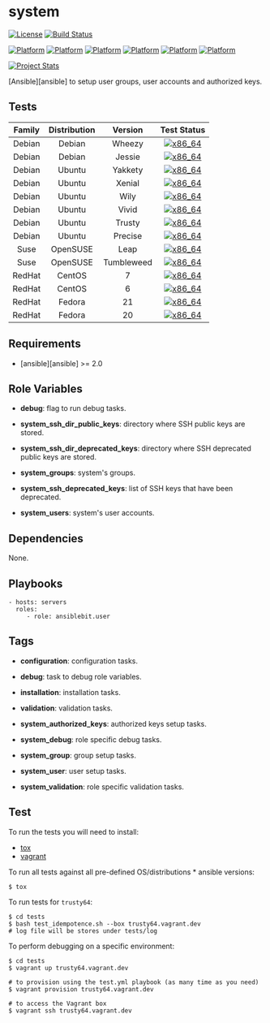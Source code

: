 # system

[![License](https://img.shields.io/badge/license-New%20BSD-blue.svg?style=flat)](https://raw.githubusercontent.com/ansiblebit/system/master/LICENSE)
[![Build Status](https://travis-ci.org/ansiblebit/system.svg?branch=master)](https://travis-ci.org/ansiblebit/system)

[![Platform](http://img.shields.io/badge/platform-debian-a80030.svg?style=flat)](#)
[![Platform](http://img.shields.io/badge/platform-centos-932279.svg?style=flat)](#)
[![Platform](http://img.shields.io/badge/platform-fedora-3c6eb4.svg?style=flat)](#)
[![Platform](http://img.shields.io/badge/platform-opensuse-73ba25.svg?style=flat)](#)
[![Platform](http://img.shields.io/badge/platform-redhat-cc0000.svg?style=flat)](#)
[![Platform](http://img.shields.io/badge/platform-ubuntu-dd4814.svg?style=flat)](#)

[![Project Stats](https://www.openhub.net/p/ansiblebit-system/widgets/project_thin_badge.gif)](https://www.openhub.net/p/ansiblebit-system/)

[Ansible][ansible] to setup user groups, user accounts and authorized keys.


## Tests

| Family | Distribution | Version | Test Status |
|:-:|:-:|:-:|:-:|
| Debian | Debian   | Wheezy     | [![x86_64](http://img.shields.io/badge/x86_64-passed-006400.svg?style=flat)](#) |
| Debian | Debian   | Jessie     | [![x86_64](http://img.shields.io/badge/x86_64-passed-006400.svg?style=flat)](#) |
| Debian | Ubuntu   | Yakkety    | [![x86_64](http://img.shields.io/badge/x86_64-passed-006400.svg?style=flat)](#) |
| Debian | Ubuntu   | Xenial     | [![x86_64](http://img.shields.io/badge/x86_64-passed-006400.svg?style=flat)](#) |
| Debian | Ubuntu   | Wily       | [![x86_64](http://img.shields.io/badge/x86_64-passed-006400.svg?style=flat)](#) |
| Debian | Ubuntu   | Vivid      | [![x86_64](http://img.shields.io/badge/x86_64-passed-006400.svg?style=flat)](#) |
| Debian | Ubuntu   | Trusty     | [![x86_64](http://img.shields.io/badge/x86_64-passed-006400.svg?style=flat)](#) |
| Debian | Ubuntu   | Precise    | [![x86_64](http://img.shields.io/badge/x86_64-passed-006400.svg?style=flat)](#) |
| Suse   | OpenSUSE | Leap       | [![x86_64](http://img.shields.io/badge/x86_64-passed-006400.svg?style=flat)](#) |
| Suse   | OpenSUSE | Tumbleweed | [![x86_64](http://img.shields.io/badge/x86_64-passed-006400.svg?style=flat)](#) |
| RedHat | CentOS   | 7          | [![x86_64](http://img.shields.io/badge/x86_64-passed-006400.svg?style=flat)](#) |
| RedHat | CentOS   | 6          | [![x86_64](http://img.shields.io/badge/x86_64-passed-006400.svg?style=flat)](#) |
| RedHat | Fedora   | 21         | [![x86_64](http://img.shields.io/badge/x86_64-passed-006400.svg?style=flat)](#) |
| RedHat | Fedora   | 20         | [![x86_64](http://img.shields.io/badge/x86_64-passed-006400.svg?style=flat)](#) |


## Requirements

- [ansible][ansible] >= 2.0


## Role Variables

- **debug**: flag to run debug tasks.

- **system_ssh_dir_public_keys**: directory where SSH public keys are stored.
- **system_ssh_dir_deprecated_keys**: directory where SSH deprecated public keys are stored.
- **system_groups**: system's groups.
- **system_ssh_deprecated_keys**: list of SSH keys that have been deprecated.
- **system_users**: system's user accounts.


## Dependencies

None.


## Playbooks

    - hosts: servers
      roles:
         - role: ansiblebit.user


## Tags

- **configuration**: configuration tasks.
- **debug**: task to debug role variables.
- **installation**: installation tasks.
- **validation**: validation tasks.

- **system_authorized_keys**: authorized keys setup tasks.
- **system_debug**: role specific debug tasks.
- **system_group**: group setup tasks.
- **system_user**: user setup tasks.
- **system_validation**: role specific validation tasks.


## Test

To run the tests you will need to install:

- [tox](https://tox.readthedocs.org/)
- [vagrant](https://www.vagrantup.com/)

To run all tests against all pre-defined OS/distributions * ansible versions:

```
$ tox
```

To run tests for `trusty64`:

```
$ cd tests
$ bash test_idempotence.sh --box trusty64.vagrant.dev
# log file will be stores under tests/log
```

To perform debugging on a specific environment:

```
$ cd tests
$ vagrant up trusty64.vagrant.dev

# to provision using the test.yml playbook (as many time as you need)
$ vagrant provision trusty64.vagrant.dev

# to access the Vagrant box
$ vagrant ssh trusty64.vagrant.dev
```


